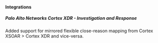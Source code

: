 
#### Integrations

##### Palo Alto Networks Cortex XDR - Investigation and Response

Added support for mirrored flexible close-reason mapping from Cortex XSOAR > Cortex XDR and vice-versa.